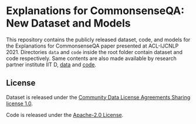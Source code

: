 # Explanations for CommonsenseQA: New Dataset and Models
This repository contains the publicly released dataset, code, and models for the Explanations for CommonsenseQA paper presented at ACL-IJCNLP 2021. Directories ```data``` and  ```code``` inside the root folder contain dataset and code respectively. Same contents are also made available by research partner institute IIT D, [data](https://github.com/dair-iitd/ECQA-Dataset) and [code](https://github.com/dair-iitd/ECQA).

## License
Dataset is released under the [Community Data License Agreements Sharing license 1.0](https://github.com/Community-Data-License-Agreements/Releases). 

Code is released under the [Apache-2.0 License](https://www.apache.org/licenses/LICENSE-2.0).
